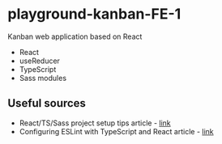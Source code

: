 # playground-kanban-FE-1

Kanban web application based on React

- React
- useReducer
- TypeScript
- Sass modules

## Useful sources

- React/TS/Sass project setup tips article - [link](https://betterprogramming.pub/how-to-set-up-a-react-project-using-webpack-typescript-and-sass-74914421158a)
- Configuring ESLint with TypeScript and React article - [link](https://blog.devgenius.io/eslint-prettier-typescript-and-react-in-2022-e5021ebca2b1)
